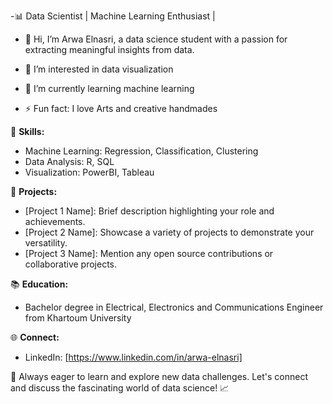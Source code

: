 -📊 Data Scientist | Machine Learning Enthusiast |
- 👋 Hi, I’m Arwa Elnasri, a data science student with a passion for extracting meaningful insights from data.

- 👀 I’m interested in data visualization
- 🌱 I’m currently learning machine learning
- ⚡ Fun fact: I love Arts and creative handmades




🚀 **Skills:**
   - Machine Learning: Regression, Classification, Clustering
   - Data Analysis: R, SQL
   - Visualization: PowerBI, Tableau

🔭 **Projects:**
   - [Project 1 Name]: Brief description highlighting your role and achievements.
   - [Project 2 Name]: Showcase a variety of projects to demonstrate your versatility.
   - [Project 3 Name]: Mention any open source contributions or collaborative projects.

📚 **Education:**
   - Bachelor degree in Electrical, Electronics and Communications Engineer from Khartoum University

🌐 **Connect:**
   - LinkedIn: [https://www.linkedin.com/in/arwa-elnasri]


🌱 Always eager to learn and explore new data challenges.
   Let's connect and discuss the fascinating world of data science! 📈

